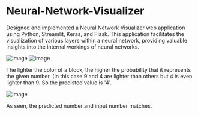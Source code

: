 # Neural-Network-Visualizer
Designed and implemented a Neural Network Visualizer web application using Python, Streamlit, Keras, and Flask. This application facilitates the visualization of various layers within a neural network, providing valuable insights into the internal workings of neural networks.

![image](https://github.com/HarshithaVemuri24/Neural-Network-Visualizer/assets/91493643/bf16dce4-d397-440e-9ce8-82b1a5de28af)
![image](https://github.com/HarshithaVemuri24/Neural-Network-Visualizer/assets/91493643/7d43f5b5-90b3-4261-bd47-ad0b8c830088)

The lighter the color of a block, the higher the probability that it represents the given number. (In this case 9 and 4 are lighter than others but 4 is even lighter than 9. So the predisted value is '4'.

![image](https://github.com/HarshithaVemuri24/Neural-Network-Visualizer/assets/91493643/fc4b5fd6-73c6-4541-abca-7868da757dbe)

As seen, the predicted number and input number matches.
